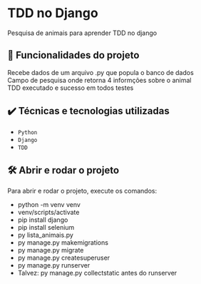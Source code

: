 # TDD no Django

Pesquisa de animais para aprender TDD no django

## 🔨 Funcionalidades do projeto

Recebe dados de um arquivo .py que popula o banco de dados  
Campo de pesquisa onde retorna 4 informções sobre o animal  
TDD executado e sucesso em todos testes

## ✔️ Técnicas e tecnologias utilizadas

- `Python`
- `Django`
- `TDD`

## 🛠️ Abrir e rodar o projeto

Para abrir e rodar o projeto, execute os comandos:
- python -m venv venv
- venv/scripts/activate
- pip install django
- pip install selenium
- py lista_animais.py
- py manage.py makemigrations
- py manage.py migrate
- py manage.py createsuperuser
- py manage.py runserver  
- Talvez: py manage.py collectstatic antes do runserver

